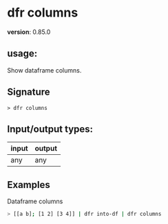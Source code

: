 # dfr columns

**version**: 0.85.0

## **usage**:

Show dataframe columns.

## Signature

`> dfr columns `

## Input/output types:

| input | output |
| ----- | ------ |
| any   | any    |

## Examples

Dataframe columns

```bash
> [[a b]; [1 2] [3 4]] | dfr into-df | dfr columns
```
